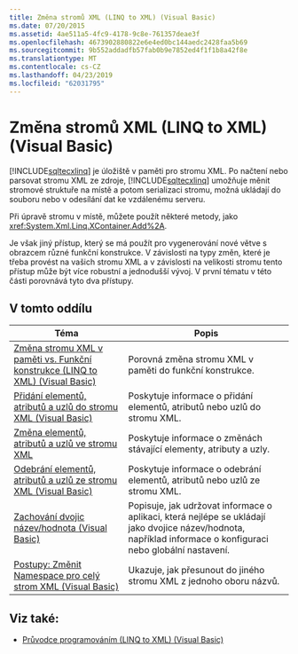 ```yaml
---
title: Změna stromů XML (LINQ to XML) (Visual Basic)
ms.date: 07/20/2015
ms.assetid: 4ae511a5-4fc9-4178-9c8e-761357deae3f
ms.openlocfilehash: 4673902880822e6e4ed0bc144aedc2428faa5b69
ms.sourcegitcommit: 9b552addadfb57fab0b9e7852ed4f1f1b8a42f8e
ms.translationtype: MT
ms.contentlocale: cs-CZ
ms.lasthandoff: 04/23/2019
ms.locfileid: "62031795"
---
```

# <a name="modifying-xml-trees-linq-to-xml-visual-basic"></a>Změna stromů XML (LINQ to XML) (Visual Basic)
[!INCLUDE[sqltecxlinq](~/includes/sqltecxlinq-md.md)] je úložiště v paměti pro stromu XML. Po načtení nebo parsovat stromu XML ze zdroje, [!INCLUDE[sqltecxlinq](~/includes/sqltecxlinq-md.md)] umožňuje měnit stromové struktuře na místě a potom serializaci stromu, možná ukládají do souboru nebo v odesílání dat ke vzdálenému serveru.  
  
 Při úpravě stromu v místě, můžete použít některé metody, jako <xref:System.Xml.Linq.XContainer.Add%2A>.  
  
 Je však jiný přístup, který se má použít pro vygenerování nové větve s obrazcem různé funkční konstrukce. V závislosti na typy změn, které je třeba provést na vašich stromu XML a v závislosti na velikosti stromu tento přístup může být více robustní a jednodušší vývoj. V první tématu v této části porovnává tyto dva přístupy.  
  
## <a name="in-this-section"></a>V tomto oddílu  
  
|Téma|Popis|  
|-----------|-----------------|  
|[Změna stromu XML v paměti vs. Funkční konstrukce (LINQ to XML) (Visual Basic)](../../../../visual-basic/programming-guide/concepts/linq/in-memory-xml-tree-modification-vs-functional-construction.md)|Porovná změna stromu XML v paměti do funkční konstrukce.|  
|[Přidání elementů, atributů a uzlů do stromu XML (Visual Basic)](../../../../visual-basic/programming-guide/concepts/linq/adding-elements-attributes-and-nodes-to-an-xml-tree.md)|Poskytuje informace o přidání elementů, atributů nebo uzlů do stromu XML.|  
|[Změna elementů, atributů a uzlů ve stromu XML](../../../../visual-basic/programming-guide/concepts/linq/modifying-elements-attributes-and-nodes-in-an-xml-tree.md)|Poskytuje informace o změnách stávající elementy, atributy a uzly.|  
|[Odebrání elementů, atributů a uzlů ze stromu XML (Visual Basic)](../../../../visual-basic/programming-guide/concepts/linq/removing-elements-attributes-and-nodes-from-an-xml-tree.md)|Poskytuje informace o odebrání elementů, atributů nebo uzlů ze stromu XML.|  
|[Zachování dvojic název/hodnota (Visual Basic)](../../../../visual-basic/programming-guide/concepts/linq/maintaining-name-value-pairs.md)|Popisuje, jak udržovat informace o aplikaci, která nejlépe se ukládají jako dvojice název/hodnota, například informace o konfiguraci nebo globální nastavení.|  
|[Postupy: Změnit Namespace pro celý strom XML (Visual Basic)](../../../../visual-basic/programming-guide/concepts/linq/how-to-change-the-namespace-for-an-entire-xml-tree.md)|Ukazuje, jak přesunout do jiného stromu XML z jednoho oboru názvů.|  
  
## <a name="see-also"></a>Viz také:

- [Průvodce programováním (LINQ to XML) (Visual Basic)](../../../../visual-basic/programming-guide/concepts/linq/programming-guide-linq-to-xml.md)

